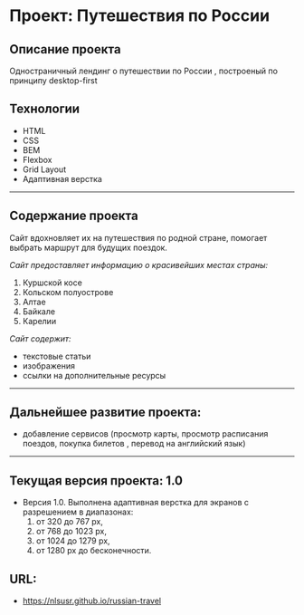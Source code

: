 # Проект: Путешествия по России

## Описание проекта

Одностраничный лендинг о путешествии по России , построеный по принципу desktop-first

## Технологии

* HTML
* CSS
* BEM
* Flexbox
* Grid Layout
* Адаптивная верстка

---

## Содержание проекта

Cайт вдохновляет их на путешествия по родной стране, помогает выбрать маршрут для будущих поездок.

*Сайт предоставляет информацию о красивейших местах страны:*

1. Куршской косе
2. Кольском полуострове
3. Алтае
4. Байкале
5. Карелии

*Сайт содержит:*

* текстовые статьи
* изображения
* ссылки на дополнительные ресурсы

---

## Дальнейшее развитие проекта:

* добавление сервисов (просмотр карты, просмотр расписания поездов, покупка билетов , перевод на английский язык)
 

---

## Текущая версия проекта: 1.0

* Версия 1.0. Выполнена адаптивная верстка для экранов с разрешением в диапазонах:
    1) от 320 до 767 px,
    2) от 768 до 1023 px,
    3) от 1024 до 1279 px,
    4) от 1280 px до бесконечности.


## URL:
* https://nlsusr.github.io/russian-travel
